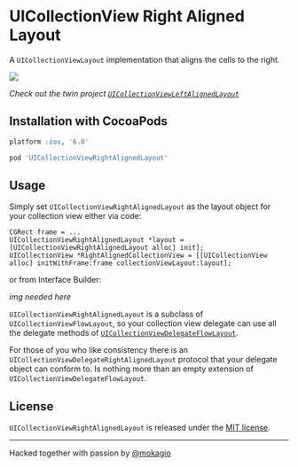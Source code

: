 UICollectionView Right Aligned Layout
====================================

A `UICollectionViewLayout` implementation that aligns the cells to the right. 

<img src="https://raw.githubusercontent.com/mokagio/UICollectionViewRightAlignedLayout/master/screenshot.png" />

_Check out the twin project [`UICollectionViewLeftAlignedLayout`](https://github.com/mokagio/UICollectionViewLeftAlignedLayout)_

## Installation with CocoaPods

```ruby
platform :ios, '6.0'

pod 'UICollectionViewRightAlignedLayout'
```

## Usage

Simply set `UICollectionViewRightAlignedLayout` as the layout object for your collection view either via code:

```objc
CGRect frame = ...
UICollectionViewRightAlignedLayout *layout = [UICollectionViewRightAlignedLayout alloc] init];
UICollectionView *RightAlignedCollectionView = [[UICollectionView alloc] initWithFrame:frame collectionViewLayout:layout];
```

or from Interface Builder:

_img needed here_

`UICollectionViewRightAlignedLayout` is a subclass of `UICollectionViewFlowLayout`, so your collection view delegate can use all the delegate methods of [`UICollectionViewDelegateFlowLayout`](https://developer.apple.com/library/ios/documentation/uikit/reference/UICollectionViewDelegateFlowLayout_protocol/Reference/Reference.html).

For those of you who like consistency there is an `UICollectionViewDelegateRightAlignedLayout` protocol that your delegate object can conform to. Is nothing more than an empty extension of `UICollectionViewDelegateFlowLayout`.

## License

`UICollectionViewRightAlignedLayout` is released under the [MIT license](https://github.com/mokagio/UICollectionViewRightAlignedLayout/blob/master/LICENSE).

---

Hacked together with passion by [@mokagio](https://twitter.com/mokagio)

